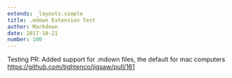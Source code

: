 ```yaml
---
extends: _layouts.simple
title: .mdown Extension Test
author: Markdown
date: 2017-10-21
number: 100
---
```


Testing PR: Added support for .mdown files, the default for mac computers
https://github.com/tightenco/jigsaw/pull/161
